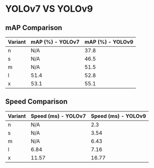 ---
---
# YOLOv7 VS YOLOv9

## mAP Comparison

| Variant | mAP (%) - YOLOv7 | mAP (%) - YOLOv9 |
|---------|--------------------|--------------------|
| n | N/A | 37.8 |
| s | N/A | 46.5 |
| m | N/A | 51.5 |
| l | 51.4 | 52.8 |
| x | 53.1 | 55.1 |

## Speed Comparison

| Variant | Speed (ms) - YOLOv7 | Speed (ms) - YOLOv9 |
|---------|-----------------------|-----------------------|
| n | N/A | 2.3 |
| s | N/A | 3.54 |
| m | N/A | 6.43 |
| l | 6.84 | 7.16 |
| x | 11.57 | 16.77 |
